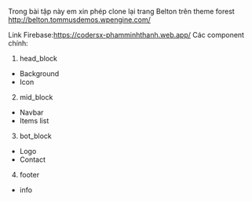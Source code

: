 Trong bài tập này em xin phép clone lại trang Belton trên theme forest
http://belton.tommusdemos.wpengine.com/


Link Firebase:https://codersx-phamminhthanh.web.app/
Các component chính:
1. head_block
- Background
- Icon
2. mid_block
- Navbar
- Items list
3. bot_block
- Logo
- Contact
4. footer
- info
